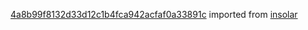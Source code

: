 [4a8b99f8132d33d12c1b4fca942acfaf0a33891c](https://github.com/insolar/insolar/commit/4a8b99f8132d33d12c1b4fca942acfaf0a33891c) imported from [insolar](https://github.com/insolar/insolar)
